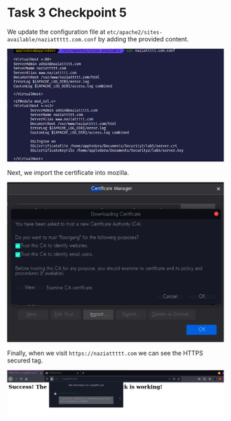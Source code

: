 # Task 3 Checkpoint 5

We update the configuration file at `etc/apache2/sites-available/naziattttt.com.conf`  by adding the provided content.

![](.gitbook/assets/update_conf%20%281%29.png)

Next, we import the certificate into mozilla.

![](.gitbook/assets/importcert.png)

Finally, when we visit `https://naziattttt.com` we can see the HTTPS secured tag.

![](.gitbook/assets/secureport80valid.png)

